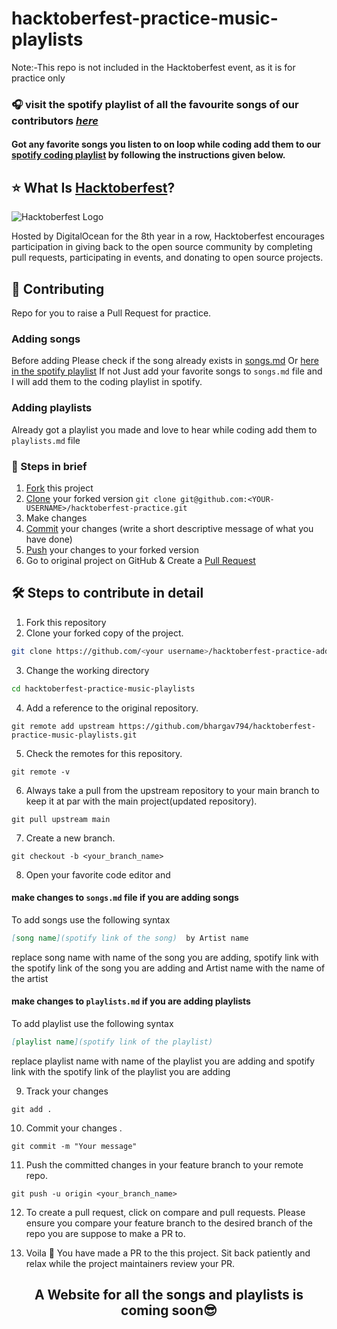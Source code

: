 # hacktoberfest-practice-music-playlists
Note:-This repo is not included in the Hacktoberfest event, as it is for practice only


### 🎧 visit the spotify playlist of all the favourite songs of our contributors ***[here](https://open.spotify.com/playlist/042y1O3TdTdoVmmaiHnJxF?si=694db3d090c64745)***
#### Got any favorite songs you listen to on loop while coding add them to our [spotify coding playlist](https://open.spotify.com/playlist/042y1O3TdTdoVmmaiHnJxF?si=694db3d090c64745) by following the instructions given below.


## ⭐ What Is [Hacktoberfest](https://hacktoberfest.digitalocean.com/)?

![Hacktoberfest Logo](https://github.com/bhargav794/hacktoberfest-practice-add-yourself/raw/main/hacktoberfest.png)

Hosted by DigitalOcean for the 8th year in a row, Hacktoberfest encourages participation in giving back to the open source community by completing pull requests, participating in events, and donating to open source projects.

## 🚀 Contributing

Repo for you to raise a Pull Request for practice.

### Adding songs
 Before adding Please check if the song already exists in [songs.md](https://github.com/bhargav794/hacktoberfest-practice-music-playlists/blob/main/songs.md)
 Or [here in the spotify playlist](https://open.spotify.com/playlist/042y1O3TdTdoVmmaiHnJxF?si=694db3d090c64745)
 If not Just add your favorite songs to ```songs.md``` file and I will add them to the coding playlist in spotify.
 
 
 ### Adding playlists
 Already got a playlist you made and love to hear while coding add them to ```playlists.md``` file 
  

### 👀 Steps in brief

1. [Fork](https://help.github.com/articles/fork-a-repo/) this project
2. [Clone](https://help.github.com/articles/fork-a-repo/#step-2-create-a-local-clone-of-your-fork) your forked version `git clone git@github.com:<YOUR-USERNAME>/hacktoberfest-practice.git`
3. Make changes 
4. [Commit](https://help.github.com/articles/adding-a-file-to-a-repository-using-the-command-line/) your changes (write a short descriptive message of what you have done)
5. [Push](https://help.github.com/articles/pushing-to-a-remote/) your changes to your forked version
6. Go to original project on GitHub & Create a [Pull Request](https://help.github.com/articles/about-pull-requests/)

## 🛠️ Steps to contribute in detail

1. Fork this repository
2. Clone your forked copy of the project.

```bash
git clone https://github.com/<your username>/hacktoberfest-practice-add-yourself.git
```

3. Change the working directory

```bash
cd hacktoberfest-practice-music-playlists
```

4. Add a reference to the original repository.

```
git remote add upstream https://github.com/bhargav794/hacktoberfest-practice-music-playlists.git
```

5. Check the remotes for this repository.

```
git remote -v
```

6. Always take a pull from the upstream repository to your main branch to keep it at par with the main project(updated repository).

```
git pull upstream main
```

7. Create a new branch.

```
git checkout -b <your_branch_name>
```

8. Open your favorite code editor and 
#### make changes to  ```songs.md``` file  if you are adding songs
To add songs use the following syntax
 ```md 
 [song name](spotify link of the song)  by Artist name
 ```
 replace song name with name of the song you are adding, spotify link with the spotify link of the song you are adding and Artist name with the name of the artist
 #### make changes to ```playlists.md``` if you are adding playlists
 To add playlist use the following syntax
 ```md 
 [playlist name](spotify link of the playlist)
 ```
 replace playlist name with name of the playlist you are adding and spotify link with the spotify link of the playlist you are adding

9. Track your changes

```
git add .
```

10. Commit your changes .

```
git commit -m "Your message"
```

11. Push the committed changes in your feature branch to your remote repo.

```
git push -u origin <your_branch_name>
```

12. To create a pull request, click on compare and pull requests. Please ensure you compare your feature branch to the desired branch of the repo you are suppose to make a PR to.

13. Voila 🎉 You have made a PR to the this project. Sit back patiently and relax while the project maintainers review your PR.

<h2 align="center">A Website for all the songs and playlists is coming soon😎</a></h2>
